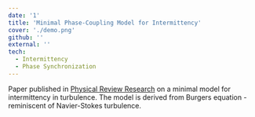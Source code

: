 ```yaml
---
date: '1'
title: 'Minimal Phase-Coupling Model for Intermittency'
cover: './demo.png'
github: ''
external: ''
tech:
  - Intermittency
  - Phase Synchronization
---
```


Paper published in [Physical Review Research](https://journals.aps.org/prresearch/) on a minimal model for intermittency in turbulence. The model is derived from Burgers equation - reminiscent of Navier-Stokes turbulence.
